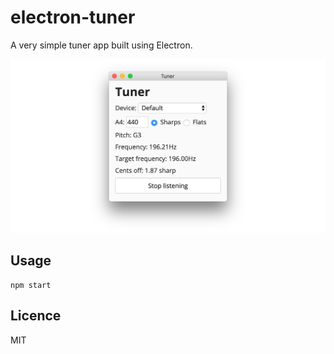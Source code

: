 # electron-tuner

A very simple tuner app built using Electron.

[![Screenshot](screenshot.png)](https://github.com/adalinesimonian/electron-tuner)

## Usage

```
npm start
```

## Licence

MIT
